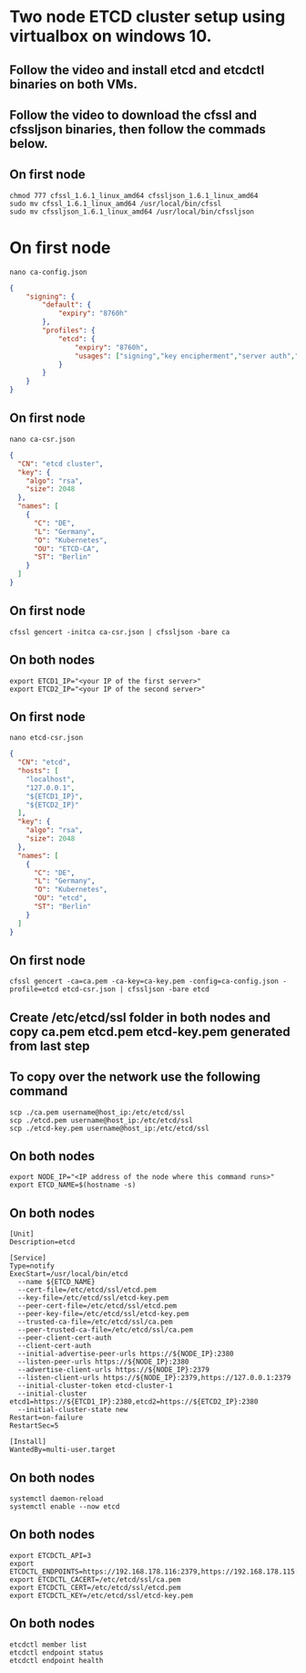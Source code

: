 # Two node ETCD cluster setup using virtualbox on windows 10.

## Follow the video and install etcd and etcdctl binaries on both VMs.

## Follow the video to download the cfssl and cfssljson binaries, then follow the commads below.

## On first node

```
chmod 777 cfssl_1.6.1_linux_amd64 cfssljson_1.6.1_linux_amd64
sudo mv cfssl_1.6.1_linux_amd64 /usr/local/bin/cfssl
sudo mv cfssljson_1.6.1_linux_amd64 /usr/local/bin/cfssljson
```

# On first node
```
nano ca-config.json
```

```json
{
    "signing": {
        "default": {
            "expiry": "8760h"
        },
        "profiles": {
            "etcd": {
                "expiry": "8760h",
                "usages": ["signing","key encipherment","server auth","client auth"]
            }
        }
    }
}
```

## On first node
```
nano ca-csr.json
```

```json
{
  "CN": "etcd cluster",
  "key": {
    "algo": "rsa",
    "size": 2048
  },
  "names": [
    {
      "C": "DE",
      "L": "Germany",
      "O": "Kubernetes",
      "OU": "ETCD-CA",
      "ST": "Berlin"
    }
  ]
}
```

## On first node
```
cfssl gencert -initca ca-csr.json | cfssljson -bare ca
```


## On both nodes
```
export ETCD1_IP="<your IP of the first server>"
export ETCD2_IP="<your IP of the second server>"
```

## On first node
```
nano etcd-csr.json
```

```json
{
  "CN": "etcd",
  "hosts": [
    "localhost",
    "127.0.0.1",
    "${ETCD1_IP}",
    "${ETCD2_IP}"
  ],
  "key": {
    "algo": "rsa",
    "size": 2048
  },
  "names": [
    {
      "C": "DE",
      "L": "Germany",
      "O": "Kubernetes",
      "OU": "etcd",
      "ST": "Berlin"
    }
  ]
}
```

## On first node
```
cfssl gencert -ca=ca.pem -ca-key=ca-key.pem -config=ca-config.json -profile=etcd etcd-csr.json | cfssljson -bare etcd
```

## Create /etc/etcd/ssl folder in both nodes and copy ca.pem etcd.pem etcd-key.pem generated from last step

## To copy over the network use the following command
```
scp ./ca.pem username@host_ip:/etc/etcd/ssl
scp ./etcd.pem username@host_ip:/etc/etcd/ssl
scp ./etcd-key.pem username@host_ip:/etc/etcd/ssl
```


## On both nodes
```
export NODE_IP="<IP address of the node where this command runs>"
export ETCD_NAME=$(hostname -s)
```

## On both nodes
```
[Unit]
Description=etcd

[Service]
Type=notify
ExecStart=/usr/local/bin/etcd
  --name ${ETCD_NAME}
  --cert-file=/etc/etcd/ssl/etcd.pem
  --key-file=/etc/etcd/ssl/etcd-key.pem
  --peer-cert-file=/etc/etcd/ssl/etcd.pem
  --peer-key-file=/etc/etcd/ssl/etcd-key.pem
  --trusted-ca-file=/etc/etcd/ssl/ca.pem
  --peer-trusted-ca-file=/etc/etcd/ssl/ca.pem
  --peer-client-cert-auth
  --client-cert-auth
  --initial-advertise-peer-urls https://${NODE_IP}:2380
  --listen-peer-urls https://${NODE_IP}:2380
  --advertise-client-urls https://${NODE_IP}:2379
  --listen-client-urls https://${NODE_IP}:2379,https://127.0.0.1:2379
  --initial-cluster-token etcd-cluster-1
  --initial-cluster etcd1=https://${ETCD1_IP}:2380,etcd2=https://${ETCD2_IP}:2380
  --initial-cluster-state new
Restart=on-failure
RestartSec=5

[Install]
WantedBy=multi-user.target

```
  
## On both nodes
```
systemctl daemon-reload
systemctl enable --now etcd
```

## On both nodes
```
export ETCDCTL_API=3 
export ETCDCTL_ENDPOINTS=https://192.168.178.116:2379,https://192.168.178.115:2379
export ETCDCTL_CACERT=/etc/etcd/ssl/ca.pem
export ETCDCTL_CERT=/etc/etcd/ssl/etcd.pem
export ETCDCTL_KEY=/etc/etcd/ssl/etcd-key.pem
```


## On both nodes
```
etcdctl member list
etcdctl endpoint status
etcdctl endpoint health
```
